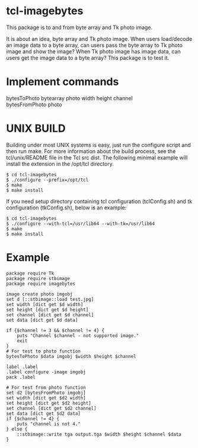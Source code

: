 tcl-imagebytes
=====

This package is to and from byte array and Tk photo image.

It is about an idea, byte array and Tk photo image.
When users load/decode an image data to a byte array, can users pass
the byte array to Tk photo image and show the image? When Tk photo
image has image data, can users get the image data to a byte array?
This package is to test it.


Implement commands
=====

bytesToPhoto bytearray photo width height channel  
bytesFromPhoto photo  


UNIX BUILD
=====

Building under most UNIX systems is easy, just run the configure script
and then run make. For more information about the build process, see
the tcl/unix/README file in the Tcl src dist. The following minimal
example will install the extension in the /opt/tcl directory.

    $ cd tcl-imagebytes
    $ ./configure --prefix=/opt/tcl
    $ make
    $ make install

If you need setup directory containing tcl configuration (tclConfig.sh)
and tk configuration (tkConfig.sh), below is an example:

    $ cd tcl-imagebytes
    $ ./configure --with-tcl=/usr/lib64 --with-tk=/usr/lib64
    $ make
    $ make install


Example
=====

	package require Tk
	package require stbimage
	package require imagebytes

	image create photo imgobj
	set d [::stbimage::load test.jpg]
	set width [dict get $d width]
	set height [dict get $d height]
	set channel [dict get $d channel]
	set data [dict get $d data]

	if {$channel != 3 && $channel != 4} {
		puts "Channel $channel - not supported image."
		exit
	}
    # For test to photo function
	bytesToPhoto $data imgobj $width $height $channel

	label .label
	.label configure -image imgobj
	pack .label

	# For test from photo function
	set d2 [bytesFromPhoto imgobj]
	set width [dict get $d2 width]
	set height [dict get $d2 height]
	set channel [dict get $d2 channel]
	set data [dict get $d2 data]
	if {$channel != 4} {
		puts "channel is not 4."
	} else {
		::stbimage::write tga output.tga $width $height $channel $data
	}

